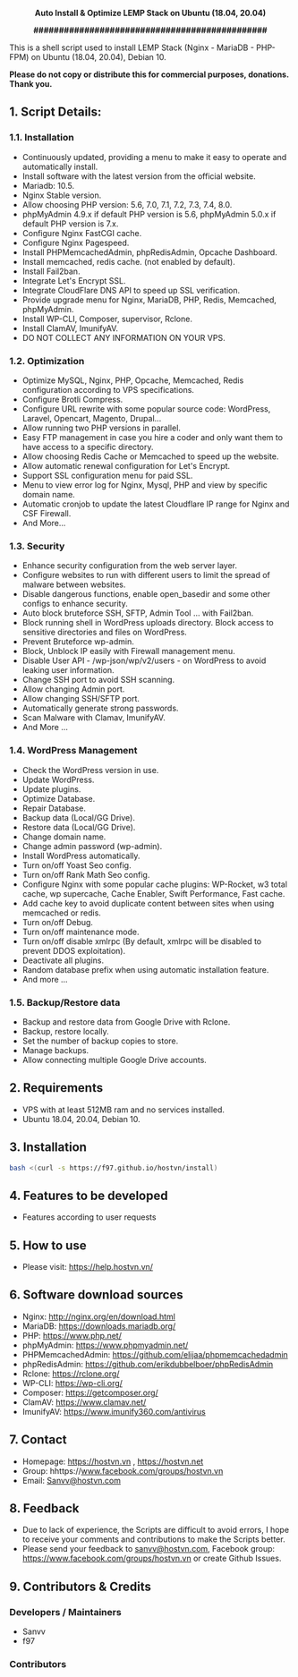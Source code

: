 <p align="center"><strong>Auto Install & Optimize LEMP Stack on Ubuntu (18.04, 20.04)</strong></p>
<p align="center"><strong>##############################################</strong></p>


This is a shell script used to install LEMP Stack (Nginx - MariaDB - PHP-FPM) on Ubuntu (18.04, 20.04), Debian 10.

<b>Please do not copy or distribute this for commercial purposes, donations. Thank you.</b>

## 1. Script Details:

### 1.1. Installation

- Continuously updated, providing a menu to make it easy to operate and automatically install.
- Install software with the latest version from the official website.
- Mariadb: 10.5.
- Nginx Stable version.
- Allow choosing PHP version: 5.6, 7.0, 7.1, 7.2, 7.3, 7.4, 8.0.
- phpMyAdmin 4.9.x if default PHP version is 5.6, phpMyAdmin 5.0.x if default PHP version is 7.x.
- Configure Nginx FastCGI cache.
- Configure Nginx Pagespeed.
- Install PHPMemcachedAdmin, phpRedisAdmin, Opcache Dashboard.
- Install memcached, redis cache. (not enabled by default).
- Install Fail2ban.
- Integrate Let's Encrypt SSL.
- Integrate CloudFlare DNS API to speed up SSL verification.
- Provide upgrade menu for Nginx, MariaDB, PHP, Redis, Memcached, phpMyAdmin.
- Install WP-CLI, Composer, supervisor, Rclone.
- Install ClamAV, ImunifyAV.
- DO NOT COLLECT ANY INFORMATION ON YOUR VPS.

### 1.2. Optimization

- Optimize MySQL, Nginx, PHP, Opcache, Memcached, Redis configuration according to VPS specifications.
- Configure Brotli Compress.
- Configure URL rewrite with some popular source code: WordPress, Laravel, Opencart, Magento, Drupal...
- Allow running two PHP versions in parallel.
- Easy FTP management in case you hire a coder and only want them to have access to a specific directory.
- Allow choosing Redis Cache or Memcached to speed up the website.
- Allow automatic renewal configuration for Let's Encrypt.
- Support SSL configuration menu for paid SSL.
- Menu to view error log for Nginx, Mysql, PHP and view by specific domain name.
- Automatic cronjob to update the latest Cloudflare IP range for Nginx and CSF Firewall.
- And More...

### 1.3. Security

- Enhance security configuration from the web server layer.
- Configure websites to run with different users to limit the spread of malware between websites.
- Disable dangerous functions, enable open_basedir and some other configs to enhance security.
- Auto block bruteforce SSH, SFTP, Admin Tool ... with Fail2ban.
- Block running shell in WordPress uploads directory. Block access to sensitive directories and files on WordPress.
- Prevent Bruteforce wp-admin.
- Block, Unblock IP easily with Firewall management menu.
- Disable User API - /wp-json/wp/v2/users - on WordPress to avoid leaking user information.
- Change SSH port to avoid SSH scanning.
- Allow changing Admin port.
- Allow changing SSH/SFTP port.
- Automatically generate strong passwords.
- Scan Malware with Clamav, ImunifyAV.
- And More ...

### 1.4. WordPress Management

- Check the WordPress version in use.
- Update WordPress.
- Update plugins.
- Optimize Database.
- Repair Database.
- Backup data (Local/GG Drive).
- Restore data (Local/GG Drive).
- Change domain name.
- Change admin password (wp-admin).
- Install WordPress automatically.
- Turn on/off Yoast Seo config.
- Turn on/off Rank Math Seo config.
- Configure Nginx with some popular cache plugins: WP-Rocket, w3 total cache, wp supercache, Cache Enabler, Swift Performance, Fast cache.
- Add cache key to avoid duplicate content between sites when using memcached or redis.
- Turn on/off Debug.
- Turn on/off maintenance mode.
- Turn on/off disable xmlrpc (By default, xmlrpc will be disabled to prevent DDOS exploitation).
- Deactivate all plugins.
- Random database prefix when using automatic installation feature.
- And more ...

### 1.5. Backup/Restore data
- Backup and restore data from Google Drive with Rclone.
- Backup, restore locally.
- Set the number of backup copies to store.
- Manage backups.
- Allow connecting multiple Google Drive accounts.

## 2. Requirements

- VPS with at least 512MB ram and no services installed.
- Ubuntu 18.04, 20.04, Debian 10.

## 3. Installation

```sh
bash <(curl -s https://f97.github.io/hostvn/install)
```

## 4. Features to be developed

- Features according to user requests

## 5. How to use

- Please visit: https://help.hostvn.vn/

## 6. Software download sources

- Nginx: http://nginx.org/en/download.html
- MariaDB: https://downloads.mariadb.org/
- PHP: https://www.php.net/
- phpMyAdmin: https://www.phpmyadmin.net/
- PHPMemcachedAdmin: https://github.com/elijaa/phpmemcachedadmin
- phpRedisAdmin: https://github.com/erikdubbelboer/phpRedisAdmin
- Rclone: https://rclone.org/
- WP-CLI: https://wp-cli.org/
- Composer: https://getcomposer.org/
- ClamAV: https://www.clamav.net/
- ImunifyAV: https://www.imunify360.com/antivirus

## 7. Contact

- Homepage: https://hostvn.vn , https://hostvn.net
- Group: hhttps://www.facebook.com/groups/hostvn.vn
- Email: Sanvv@hostvn.com

## 8. Feedback

- Due to lack of experience, the Scripts are difficult to avoid errors, I hope to receive your comments and contributions to make the Scripts better.
- Please send your feedback to sanvv@hostvn.com, Facebook group: https://www.facebook.com/groups/hostvn.vn or create Github Issues.

## 9. Contributors & Credits

### Developers / Maintainers
- Sanvv
- f97

### Contributors

